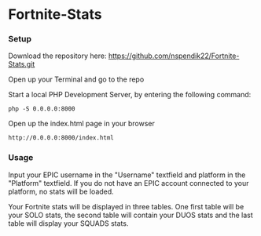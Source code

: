 # Fortnite-Stats

### Setup

Download the repository here: https://github.com/nspendik22/Fortnite-Stats.git

Open up your Terminal and go to the repo

Start a local PHP Development Server, by entering the following command:

```
php -S 0.0.0.0:8000
```

Open up the index.html page in your browser

```
http://0.0.0.0:8000/index.html
```

### Usage

Input your EPIC username in the "Username" textfield and platform in the "Platform" textfield. If you do not have an EPIC account connected to your platform, no stats will be loaded.

Your Fortnite stats will be displayed in three tables. One first table will be your SOLO stats, the second table will contain your DUOS stats and the last table will display your SQUADS stats.
